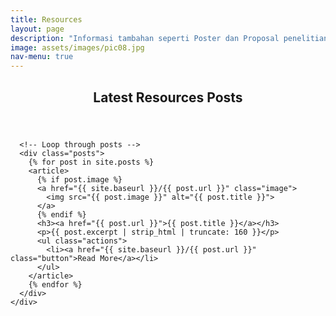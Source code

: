 ```yaml
---
title: Resources
layout: page
description: "Informasi tambahan seperti Poster dan Proposal penelitian"
image: assets/images/pic08.jpg
nav-menu: true
---
```


<!-- Main -->
<div id="main">

  <!-- Blog Posts Section -->
  <section id="blog">
    <div class="inner">
      <header class="major">
        <h2>Latest Resources Posts</h2>
      </header>
      
      <!-- Loop through posts -->
      <div class="posts">
        {% for post in site.posts %}
        <article>
          {% if post.image %}
          <a href="{{ site.baseurl }}/{{ post.url }}" class="image">
            <img src="{{ post.image }}" alt="{{ post.title }}">
          </a>
          {% endif %}
          <h3><a href="{{ post.url }}">{{ post.title }}</a></h3>
          <p>{{ post.excerpt | strip_html | truncate: 160 }}</p>
          <ul class="actions">
            <li><a href="{{ site.baseurl }}/{{ post.url }}" class="button">Read More</a></li>
          </ul>
        </article>
        {% endfor %}
      </div>
    </div>
  </section>

</div>
